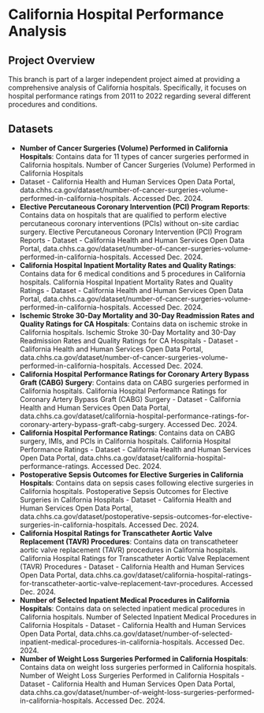 # California Hospital Performance Analysis

## Project Overview
This branch is part of a larger independent project aimed at providing a comprehensive analysis of California hospitals. Specifically, it focuses on hospital performance ratings from 2011 to 2022 regarding several different procedures and conditions.

## Datasets
- **Number of Cancer Surgeries (Volume) Performed in California Hospitals**: Contains data for 11 types of cancer surgeries performed in California hospitals.
Number of Cancer Surgeries (Volume) Performed in California Hospitals 
- Dataset - California Health and Human Services Open Data Portal, data.chhs.ca.gov/dataset/number-of-cancer-surgeries-volume-performed-in-california-hospitals. Accessed Dec. 2024.
- **Elective Percutaneous Coronary Intervention (PCI) Program Reports**: Contains data on hospitals that are qualified to perform elective percutaneous coronary interventions (PCIs) without on-site cardiac surgery.
Elective Percutaneous Coronary Intervention (PCI) Program Reports - Dataset - California Health and Human Services Open Data Portal, data.chhs.ca.gov/dataset/number-of-cancer-surgeries-volume-performed-in-california-hospitals. Accessed Dec. 2024.
- **California Hospital Inpatient Mortality Rates and Quality Ratings**: Contains data for 6 medical conditions and 5 procedures in California hospitals.
California Hospital Inpatient Mortality Rates and Quality Ratings - Dataset - California Health and Human Services Open Data Portal, data.chhs.ca.gov/dataset/number-of-cancer-surgeries-volume-performed-in-california-hospitals. Accessed Dec. 2024.
- **Ischemic Stroke 30-Day Mortality and 30-Day Readmission Rates and Quality Ratings for CA Hospitals**: Contains data on ischemic stroke in California hospitals.
Ischemic Stroke 30-Day Mortality and 30-Day Readmission Rates and Quality Ratings for CA Hospitals - Dataset - California Health and Human Services Open Data Portal, data.chhs.ca.gov/dataset/number-of-cancer-surgeries-volume-performed-in-california-hospitals. Accessed Dec. 2024.
- **California Hospital Performance Ratings for Coronary Artery Bypass Graft (CABG) Surgery**: Contains data on CABG surgeries performed in California hospitals.
California Hospital Performance Ratings for Coronary Artery Bypass Graft (CABG) Surgery - Dataset - California Health and Human Services Open Data Portal, data.chhs.ca.gov/dataset/california-hospital-performance-ratings-for-coronary-artery-bypass-graft-cabg-surgery. Accessed Dec. 2024.
- **California Hospital Performance Ratings**: Contains data on CABG surgery, IMIs, and PCIs in California hospitals.
California Hospital Performance Ratings - Dataset - California Health and Human Services Open Data Portal, data.chhs.ca.gov/dataset/california-hospital-performance-ratings. Accessed Dec. 2024.
- **Postoperative Sepsis Outcomes for Elective Surgeries in California Hospitals**: Contains data on sepsis cases following elective surgeries in California hospitals.
Postoperative Sepsis Outcomes for Elective Surgeries in California Hospitals - Dataset - California Health and Human Services Open Data Portal, data.chhs.ca.gov/dataset/postoperative-sepsis-outcomes-for-elective-surgeries-in-california-hospitals. Accessed Dec. 2024.
- **California Hospital Ratings for Transcatheter Aortic Valve Replacement (TAVR) Procedures**: Contains data on transcatheteer aortic valve replacement (TAVR) procedures in California hospitals.
California Hospital Ratings for Transcatheter Aortic Valve Replacement (TAVR) Procedures - Dataset - California Health and Human Services Open Data Portal, data.chhs.ca.gov/dataset/california-hospital-ratings-for-transcatheter-aortic-valve-replacement-tavr-procedures. Accessed Dec. 2024.
- **Number of Selected Inpatient Medical Procedures in California Hospitals**: Contains data on selected inpatient medical procedures in California hospitals.
Number of Selected Inpatient Medical Procedures in California Hospitals - Dataset - California Health and Human Services Open Data Portal, data.chhs.ca.gov/dataset/number-of-selected-inpatient-medical-procedures-in-california-hospitals. Accessed Dec. 2024.
- **Number of Weight Loss Surgeries Performed in California Hospitals**: Contains data on weight loss surgeries performed in California hospitals.
Number of Weight Loss Surgeries Performed in California Hospitals - Dataset - California Health and Human Services Open Data Portal, data.chhs.ca.gov/dataset/number-of-weight-loss-surgeries-performed-in-california-hospitals. Accessed Dec. 2024.
